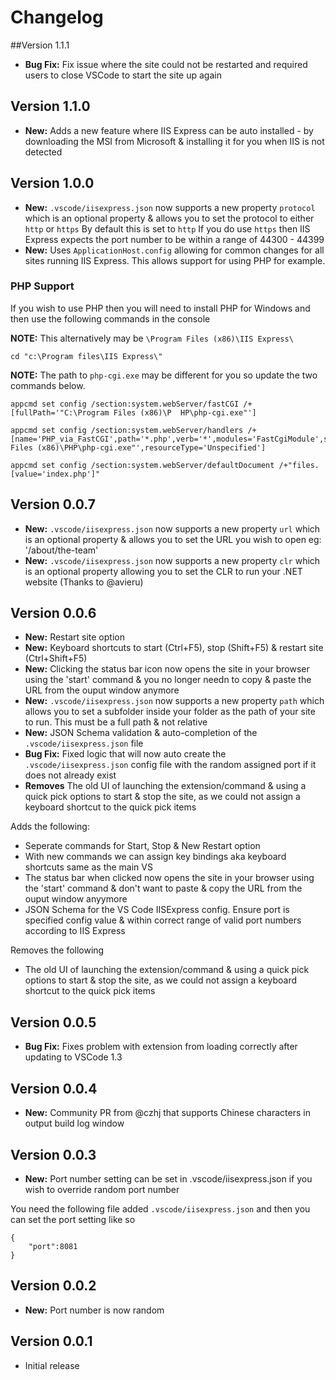 # Changelog
##Version 1.1.1
* **Bug Fix:** Fix issue where the site could not be restarted and required users to close VSCode to start the site up again

## Version 1.1.0
* **New:** Adds a new feature where IIS Express can be auto installed - by downloading the MSI from Microsoft & installing it for you when IIS is not detected

## Version 1.0.0
* **New:** `.vscode/iisexpress.json` now supports a new property `protocol` which is an optional property & allows you to set the protocol to either `http` or `https` By default this is set to `http` If you do use `https` then IIS Express expects the port number to be within a range of 44300 - 44399
* **New:** Uses `ApplicationHost.config` allowing for common changes for all sites running IIS Express. This allows support for using PHP for example.

### PHP Support
If you wish to use PHP then you will need to install PHP for Windows and then use the following commands in the console

**NOTE:** This alternatively may be `\Program Files (x86)\IIS Express\`
```
cd "c:\Program files\IIS Express\"
```

**NOTE:** The path to `php-cgi.exe` may be different for you so update the two commands below.

```
appcmd set config /section:system.webServer/fastCGI /+[fullPath='"C:\Program Files (x86)\P  HP\php-cgi.exe"']

appcmd set config /section:system.webServer/handlers /+[name='PHP_via_FastCGI',path='*.php',verb='*',modules='FastCgiModule',scriptProcessor='"C:\Program Files (x86)\PHP\php-cgi.exe"',resourceType='Unspecified']

appcmd set config /section:system.webServer/defaultDocument /+"files.[value='index.php']"
```

## Version 0.0.7
* **New:** `.vscode/iisexpress.json` now supports a new property `url` which is an optional property & allows you to set the URL you wish to open eg: '/about/the-team'
* **New:** `.vscode/iisexpress.json` now supports a new property `clr` which is an optional property allowing you to set the CLR to run your .NET website (Thanks to @avieru)

## Version 0.0.6
* **New:** Restart site option
* **New:** Keyboard shortcuts to start (Ctrl+F5), stop (Shift+F5) & restart site (Ctrl+Shift+F5)
* **New:** Clicking the status bar icon now opens the site in your browser using the 'start' command & you no longer needn to copy & paste the URL from the ouput window anymore
* **New:** `.vscode/iisexpress.json` now supports a new property `path` which allows you to set a subfolder inside your folder as the path of your site to run. This must be a full path & not relative
* **New:** JSON Schema validation & auto-completion of the `.vscode/iisexpress.json` file
* **Bug Fix:** Fixed logic that will now auto create the `.vscode/iisexpress.json` config file with the random assigned port if it does not already exist
* **Removes** The old UI of launching the extension/command & using a quick pick options to start & stop the site, as we could not assign a keyboard shortcut to the quick pick items


Adds the following:
* Seperate commands for Start, Stop & New Restart option
* With new commands we can assign key bindings aka keyboard shortcuts same as the main VS
* The status bar when clicked now opens the site in your browser using the 'start' command & don't want to paste & copy the URL from the ouput window anyymore
* JSON Schema for the VS Code IISExpress config. Ensure port is specified config value & within correct range of valid port numbers according to IIS Express

Removes the following
* The old UI of launching the extension/command & using a quick pick options to start & stop the site, as we could not assign a keyboard shortcut to the quick pick items

## Version 0.0.5
* **Bug Fix:** Fixes problem with extension from loading correctly after updating to VSCode 1.3

## Version 0.0.4
* **New:** Community PR from @czhj that supports Chinese characters in output build log window

## Version 0.0.3
* **New:** Port number setting can be set in .vscode/iisexpress.json if you wish to override random port number

You need the following file added `.vscode/iisexpress.json` and then you can set the port setting like so

```
{
    "port":8081
}
```

## Version 0.0.2
* **New:** Port number is now random

## Version 0.0.1
* Initial release
